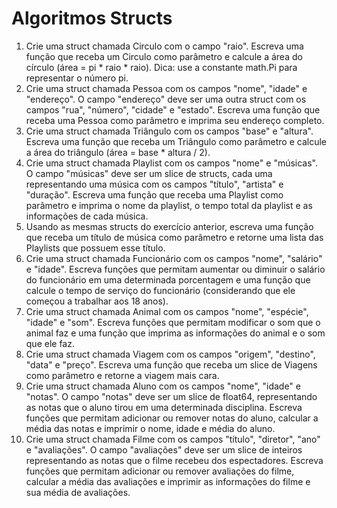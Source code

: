 # Algoritmos Structs

1. Crie uma struct chamada Circulo com o campo "raio". Escreva uma função que receba um Circulo como parâmetro e calcule
   a área do círculo (área = pi * raio * raio). Dica: use a constante math.Pi para representar o número pi.
2. Crie uma struct chamada Pessoa com os campos "nome", "idade" e "endereço". O campo "endereço" deve ser uma outra
   struct com os campos "rua", "número", "cidade" e "estado". Escreva uma função que receba uma Pessoa como parâmetro e
   imprima seu endereço completo.
3. Crie uma struct chamada Triângulo com os campos "base" e "altura". Escreva uma função que receba um Triângulo como
   parâmetro e calcule a área do triângulo (área = base * altura / 2).
4. Crie uma struct chamada Playlist com os campos "nome" e "músicas". O campo "músicas" deve ser um slice de structs,
   cada uma representando uma música com os campos "título", "artista" e "duração". Escreva uma função que receba uma
   Playlist como parâmetro e imprima o nome da playlist, o tempo total da playlist e as informações de cada música.
5. Usando as mesmas structs do exercício anterior, escreva uma função que receba um título de música
   como parâmetro e retorne uma lista das Playlists que possuem esse título.
6. Crie uma struct chamada Funcionário com os campos "nome", "salário" e "idade". Escreva funções que permitam aumentar
   ou diminuir o salário do funcionário em uma determinada porcentagem e uma função que calcule o tempo de serviço do
   funcionário (considerando que ele começou a trabalhar aos 18 anos).
7. Crie uma struct chamada Animal com os campos "nome", "espécie", "idade" e "som". Escreva funções que permitam
   modificar o som que o animal faz e uma função que imprima as informações do animal e o som que ele faz.
8. Crie uma struct chamada Viagem com os campos "origem", "destino", "data" e "preço". Escreva uma função que receba um
   slice de Viagens como parâmetro e retorne a viagem mais cara.
9. Crie uma struct chamada Aluno com os campos "nome", "idade" e "notas". O campo "notas" deve ser um slice de float64,
   representando as notas que o aluno tirou em uma determinada disciplina. Escreva funções que permitam adicionar ou
   remover notas do aluno, calcular a média das notas e imprimir o nome, idade e média do aluno.
10. Crie uma struct chamada Filme com os campos "título", "diretor", "ano" e "avaliações". O campo "avaliações" deve ser
    um slice de inteiros representando as notas que o filme recebeu dos espectadores. Escreva funções que permitam
    adicionar ou remover avaliações do filme, calcular a média das avaliações e imprimir as informações do filme e sua
    média de avaliações.


